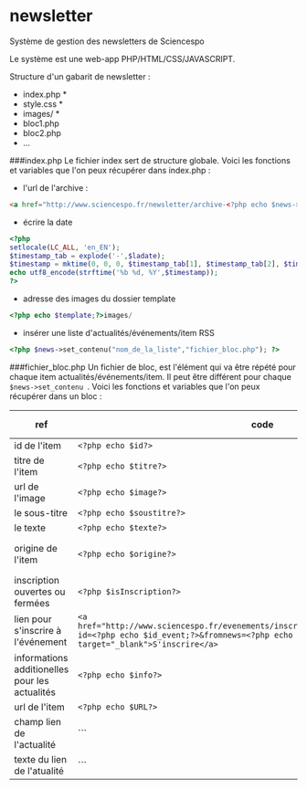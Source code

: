 newsletter
==========

Système de gestion des newsletters de Sciencespo

Le système est une web-app PHP/HTML/CSS/JAVASCRIPT.


Structure d'un gabarit de newsletter :

- index.php *
- style.css *
- images/ *
- bloc1.php
- bloc2.php
- …

###index.php
Le fichier index sert de structure globale.
Voici les fonctions et variables que l'on peux récupérer dans index.php :

- l'url de l'archive :
```html
<a href="http://www.sciencespo.fr/newsletter/archive-<?php echo $news->unique_id();?>.html">Cliquer ici</a>
``` 
- écrire la date
```php
<?php
setlocale(LC_ALL, 'en_EN');
$timestamp_tab = explode('-',$ladate);
$timestamp = mktime(0, 0, 0, $timestamp_tab[1], $timestamp_tab[2], $timestamp_tab[0]); 
echo utf8_encode(strftime('%b %d, %Y',$timestamp));
?>
```
- adresse des images du dossier template
```php
<?php echo $template;?>images/
```
- insérer une liste d'actualités/événements/item RSS
```php
<?php $news->set_contenu("nom_de_la_liste","fichier_bloc.php"); ?>
```

###fichier_bloc.php
Un fichier de bloc, est l'élément qui va être répété pour chaque item actualités/événements/item. Il peut être différent pour chaque ```$news->set_contenu ```.
Voici les fonctions et variables que l'on peux récupérer dans un bloc :

ref | code | valeurs attendues (si nécéssaire)
----|------|-----
id de l'item | ```<?php echo $id?>``` | int
titre de l'item | ```<?php echo $titre?>``` | texte
url de l'image | ```<?php echo $image?>``` | url ou empty
le sous-titre | ```<?php echo $soustitre?>``` | texte ou empty
le texte | ```<?php echo $texte?>``` | html / tinymce
origine de l'item | ```<?php echo $origine?>```| evenement_db, evenement_new_db, actu, rss
inscription ouvertes ou fermées | ```<?php $isInscription?>``` | 1 ou 0
lien pour s'inscrire à l'événement | ```<a href="http://www.sciencespo.fr/evenements/inscription/inscription_multiple.php?id=<?php echo $id_event;?>&fromnews=<?php echo $news_id; ?>" target="_blank">S'inscrire</a>``` | 
informations additionelles pour les actualités | ```<?php echo $info?>``` | html
url de l'item | ```<?php echo $URL?>``` | url ou empty
champ lien de l'actualité | <?php echo $linkToActu?>```| url ou empty
texte du lien de l'atualité | <?php echo $moreTXT?>``` | texte ou empty




